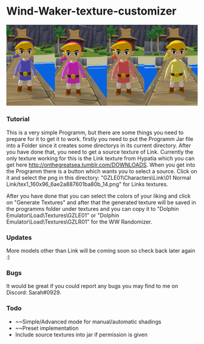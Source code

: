# Wind-Waker-texture-customizer
![alt text](https://github.com/xXVevzZXx/Wind-Waker-texture-customizer/blob/master/Showcase%20Links/Links.png)

### Tutorial

This is a very simple Programm, but there are some things you need to prepare for it to get it to work.
firstly you need to put the Programm Jar file into a Folder since it creates some directorys in its current directory.
After you have done that, you need to get a source texture of Link. Currently the only texture working for this is the Link texture from Hypatia which you can get here http://onthegreatsea.tumblr.com/DOWNLOADS.
When you get into the Programm there is a button which wants you to select a source. Click on it and select the png in this directory:
"GZLE01\Characters\Link\01  Normal Link/tex1_160x96_6ae2a887601ba80b_14.png" for Links textures.

After you have done that you can select the colors of your liking and click on "Generate Textures" and after that the generated texture will be saved in the programms folder under textures and you can copy it to "Dolphin Emulator\Load\Textures\GZLE01\" or "Dolphin Emulator\Load\Textures\GZLR01\" for the WW Randomizer.

### Updates

More models other than Link will be coming soon so check back later again :)

### Bugs

It would be great if you could report any bugs you may find to me on Discord: Sarah#0929.

### Todo

- ~~Simple/Advanced mode for manual/automatic shadings
- ~~Preset implementation
- Include source textures into jar if permission is given
